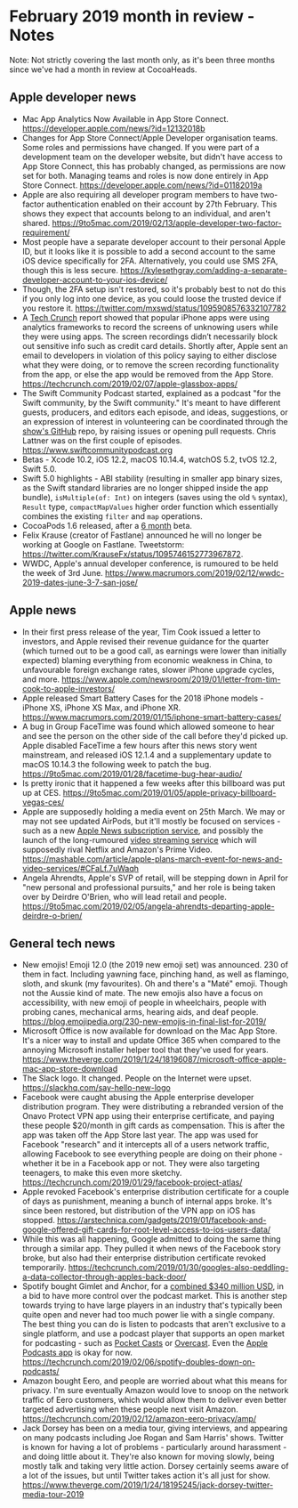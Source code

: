# February 2019 month in review - Notes

Note: Not strictly covering the last month only, as it's been three months since we've had a month in review at CocoaHeads.

## Apple developer news
* Mac App Analytics Now Available in App Store Connect. https://developer.apple.com/news/?id=12132018b
* Changes for App Store Connect/Apple Developer organisation teams. Some roles and permissions have changed. If you were part of a development team on the developer website, but didn't have access to App Store Connect, this has probably changed, as permissions are now set for both. Managing teams and roles is now done entirely in App Store Connect. https://developer.apple.com/news/?id=01182019a
* Apple are also requiring all developer program members to have two-factor authentication enabled on their account by 27th February. This shows they expect that accounts belong to an individual, and aren't shared. https://9to5mac.com/2019/02/13/apple-developer-two-factor-requirement/
* Most people have a separate developer account to their personal Apple ID, but it looks like it is possible to add a second account to the same iOS device specifically for 2FA. Alternatively, you could use SMS 2FA, though this is less secure. https://kylesethgray.com/adding-a-separate-developer-account-to-your-ios-device/
* Though, the 2FA setup isn't restored, so it's probably best to not do this if you only log into one device, as you could loose the trusted device if you restore it. https://twitter.com/mxswd/status/1095908576332107782
* A [Tech Crunch](https://techcrunch.com/2019/02/06/iphone-session-replay-screenshots/) report showed that popular iPhone apps were using analytics frameworks to record the screens of unknowing users while they were using apps. The screen recordings didn’t necessarily block out sensitive info such as credit card details. Shortly after, Apple sent an email to developers in violation of this policy saying to either disclose what they were doing, or to remove the screen recording functionality from the app, or else the app would be removed from the App Store. https://techcrunch.com/2019/02/07/apple-glassbox-apps/
* The Swift Community Podcast started, explained as a podcast "for the Swift community, by the Swift community." It's meant to have different guests, producers, and editors each episode, and ideas, suggestions, or an expression of interest in volunteering can be coordinated through the [show's GitHub](https://github.com/SwiftCommunityPodcast/podcast) repo, by raising issues or opening pull requests. Chris Lattner was on the first couple of episodes. https://www.swiftcommunitypodcast.org
* Betas - Xcode 10.2, iOS 12.2, macOS 10.14.4, watchOS 5.2, tvOS 12.2, Swift 5.0.
* Swift 5.0 highlights - ABI stability (resulting in smaller app binary sizes, as the Swift standard libraries are no longer shipped inside the app bundle), `isMultiple(of: Int)` on integers (saves using the old `%` syntax), `Result` type, `compactMapValues` higher order function which essentially combines the existing `filter` and `map` operations.
* CocoaPods 1.6 released, after a [6 month](http://blog.cocoapods.org/CocoaPods-1.6.0-beta/) beta.
* Felix Krause (creator of Fastlane) announced he will no longer be working at Google on Fastlane. Tweetstorm: https://twitter.com/KrauseFx/status/1095746152773967872.  
* WWDC, Apple's annual developer conference, is rumoured to be held the week of 3rd June. https://www.macrumors.com/2019/02/12/wwdc-2019-dates-june-3-7-san-jose/

## Apple news
* In their first press release of the year, Tim Cook issued a letter to investors, and Apple revised their revenue guidance for the quarter (which turned out to be a good call, as earnings were lower than initially expected) blaming everything from economic weakness in China, to unfavourable foreign exchange rates, slower iPhone upgrade cycles, and more. https://www.apple.com/newsroom/2019/01/letter-from-tim-cook-to-apple-investors/
* Apple released Smart Battery Cases for the 2018 iPhone models - iPhone XS, iPhone XS Max, and iPhone XR. https://www.macrumors.com/2019/01/15/iphone-smart-battery-cases/
* A bug in Group FaceTime was found which allowed someone to hear and see the person on the other side of the call before they'd picked up. Apple disabled FaceTime a few hours after this news story went mainstream, and released iOS 12.1.4 and a supplementary update to macOS 10.14.3 the following week to patch the bug. https://9to5mac.com/2019/01/28/facetime-bug-hear-audio/
* Is pretty ironic that it happened a few weeks after this billboard was put up at CES. https://9to5mac.com/2019/01/05/apple-privacy-billboard-vegas-ces/
* Apple are supposedly holding a media event on 25th March. We may or may not see updated AirPods, but it'll mostly be focused on services - such as a new [Apple News subscription service](https://www.buzzfeednews.com/article/johnpaczkowski/apple-event-march-2019-news), and possibly the launch of the long-rumoured [video streaming service](https://www.bloomberg.com/news/articles/2019-02-13/apple-is-said-to-invite-hollywood-stars-to-video-service-launch) which will supposedly rival Netflix and Amazon's Prime Video. https://mashable.com/article/apple-plans-march-event-for-news-and-video-services/#CFaLf.7uWaqh
* Angela Ahrendts, Apple's SVP of retail, will be stepping down in April for "new personal and professional pursuits," and her role is being taken over by Deirdre O'Brien, who will lead retail and people. https://9to5mac.com/2019/02/05/angela-ahrendts-departing-apple-deirdre-o-brien/

## General tech news
* New emojis! Emoji 12.0 (the 2019 new emoji set) was announced. 230 of them in fact. Including yawning face, pinching hand, as well as flamingo, sloth, and skunk (my favourites). Oh and there's a "Maté" emoji. Though not the Aussie kind of mate. The new emojis also have a focus on accessibility, with new emoji of people in wheelchairs, people with probing canes, mechanical arms, hearing aids, and deaf people. https://blog.emojipedia.org/230-new-emojis-in-final-list-for-2019/
* Microsoft Office is now available for download on the Mac App Store. It's a nicer way to install and update Office 365 when compared to the annoying Microsoft installer helper tool that they've used for years. https://www.theverge.com/2019/1/24/18196087/microsoft-office-apple-mac-app-store-download
* The Slack logo. It changed. People on the Internet were upset. https://slackhq.com/say-hello-new-logo
* Facebook were caught abusing the Apple enterprise developer distribution program. They were distributing a rebranded version of the Onavo Protect VPN app using their enterprise certificate, and paying these people $20/month in gift cards as compensation. This is after the app was taken off the App Store last year. The app was used for Facebook "research" and it intercepts all of a users network traffic, allowing Facebook to see everything people are doing on their phone - whether it be in a Facebook app or not. They were also targeting teenagers, to make this even more sketchy. https://techcrunch.com/2019/01/29/facebook-project-atlas/
* Apple revoked Facebook's enterprise distribution certificate for a couple of days as punishment, meaning a bunch of internal apps broke. It's since been restored, but distribution of the VPN app on iOS has stopped. https://arstechnica.com/gadgets/2019/01/facebook-and-google-offered-gift-cards-for-root-level-access-to-ios-users-data/
* While this was all happening, Google admitted to doing the same thing through a similar app. They pulled it when news of the Facebook story broke, but also had their enterprise distribution certificate revoked temporarily. https://techcrunch.com/2019/01/30/googles-also-peddling-a-data-collector-through-apples-back-door/
* Spotify bought Gimlet and Anchor, for a [combined $340 million USD](https://techcrunch.com/2019/02/14/spotify-gimlet-anchor-340-million/), in a bid to have more control over the podcast market. This is another step towards trying to have large players in an industry that's typically been quite open and never had too much power lie with a single company. The best thing you can do is listen to podcasts that aren't exclusive to a single platform, and use a podcast player that supports an open market for podcasting - such as [Pocket Casts](https://www.pocketcasts.com) or [Overcast](http://overcast.fm). Even the [Apple Podcasts app](https://itunes.apple.com/us/app/apple-podcasts/id525463029) is okay for now. https://techcrunch.com/2019/02/06/spotify-doubles-down-on-podcasts/
* Amazon bought Eero, and people are worried about what this means for privacy. I'm sure eventually Amazon would love to snoop on the network traffic of Eero customers, which would allow them to deliver even better targeted advertising when these people next visit Amazon. https://techcrunch.com/2019/02/12/amazon-eero-privacy/amp/
* Jack Dorsey has been on a media tour, giving interviews, and appearing on many podcasts including Joe Rogan and Sam Harris' shows. Twitter is known for having a lot of problems - particularly around harassment - and doing little about it. They're also known for moving slowly, being mostly talk and taking very little action. Dorsey certainly seems aware of a lot of the issues, but until Twitter takes action it's all just for show. https://www.theverge.com/2019/1/24/18195245/jack-dorsey-twitter-media-tour-2019
